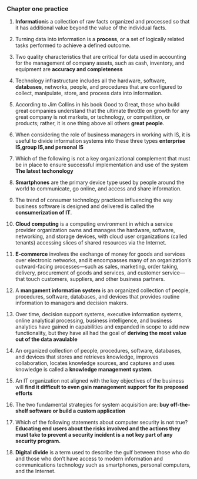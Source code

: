 ### Chapter one practice

1. **Information**is a collection of raw facts organized and processed so that it has additional value beyond the value of the individual facts.
1. Turning data into information is a **process**, or a set of logically related tasks performed to achieve a defined outcome.
1. Two quality characteristics that are critical for data used in accounting for the management of company assets, such as cash, inventory, and equipment are **accuracy and completeness**

1. Technology infrastructure includes all the hardware, software, **databases**, networks, people, and procedures that are configured to collect, manipulate, store, and process data into information.
1. According to Jim Collins in his book Good to Great, those who build great companies understand that the ultimate throttle on growth for any great company is not markets, or technology, or competition, or products; rather, it is one thing above all others **great people**.
 
1. When considering the role of business managers in working with IS, it is useful to divide information systems into these three types **enterprise IS,group IS,and personal IS** 
1. Which of the following is not a key organizational complement that must be in place to ensure successful implementation and use of the system **The latest techonology**

1.  **Smartphones** are the primary device type used by people around the world to communicate, go online, and access and share information.
1. The trend of consumer technology practices influencing the way business software is designed and delivered is called the **consumerization of IT**.
1. **Cloud computing** is a computing environment in which a service provider organization owns and manages the hardware, software, networking, and storage devices, with cloud user organizations (called tenants) accessing slices of shared resources via the Internet.

1. **E-commerce** involves the exchange of money for goods and services over electronic networks, and it encompasses many of an organization’s outward-facing processes—such as sales, marketing, order taking, delivery, procurement of goods and services, and customer service—that touch customers, suppliers, and other business partners.
1. A  **mangament information system** is an organized collection of people, procedures, software, databases, and devices that provides routine information to managers and decision makers.

1. Over time, decision support systems, executive information systems, online analytical processing, business intelligence, and business analytics have gained in capabilities and expanded in scope to add new functionality, but they have all had the goal of **deriving the most value out of the data avaulable**

1. An organized collection of people, procedures, software, databases, and devices that stores and retrieves knowledge, improves collaboration, locates knowledge sources, and captures and uses knowledge is called a **knowledge management system**.
1. An IT organization not aligned with the key objectives of the business will **find it difficult to even gain management support for its proposed efforts**
1. The two fundamental strategies for system acquisition are: **buy off-the-shelf software or build a custom application** 
1. Which of the following statements about computer security is not true?**Educating end users about the risks involved and the actions they must take to prevent a security incident is a not key part of any security program.**

1. **Digital divide** is a term used to describe the gulf between those who do and those who don’t have access to modern information and communications technology such as smartphones, personal computers, and the Internet.